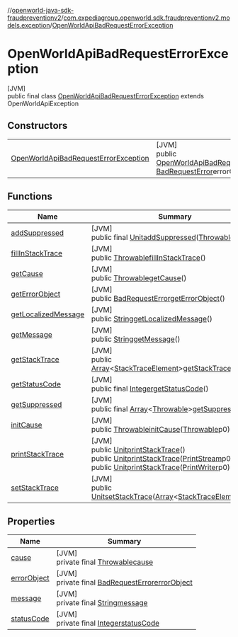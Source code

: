 //[openworld-java-sdk-fraudpreventionv2](../../../index.md)/[com.expediagroup.openworld.sdk.fraudpreventionv2.models.exception](../index.md)/[OpenWorldApiBadRequestErrorException](index.md)

# OpenWorldApiBadRequestErrorException

[JVM]\
public final class [OpenWorldApiBadRequestErrorException](index.md) extends OpenWorldApiException

## Constructors

| | |
|---|---|
| [OpenWorldApiBadRequestErrorException](-open-world-api-bad-request-error-exception.md) | [JVM]<br>public [OpenWorldApiBadRequestErrorException](index.md)[OpenWorldApiBadRequestErrorException](-open-world-api-bad-request-error-exception.md)([Integer](https://docs.oracle.com/javase/8/docs/api/java/lang/Integer.html)code, [BadRequestError](../../com.expediagroup.openworld.sdk.fraudpreventionv2.models/-bad-request-error/index.md)errorObject) |

## Functions

| Name | Summary |
|---|---|
| [addSuppressed](../-property-constraint-violation-exception/index.md#282858770%2FFunctions%2F-1883119931) | [JVM]<br>public final [Unit](https://kotlinlang.org/api/latest/jvm/stdlib/kotlin/-unit/index.html)[addSuppressed](../-property-constraint-violation-exception/index.md#282858770%2FFunctions%2F-1883119931)([Throwable](https://docs.oracle.com/javase/8/docs/api/java/lang/Throwable.html)p0) |
| [fillInStackTrace](../-property-constraint-violation-exception/index.md#-1102069925%2FFunctions%2F-1883119931) | [JVM]<br>public [Throwable](https://docs.oracle.com/javase/8/docs/api/java/lang/Throwable.html)[fillInStackTrace](../-property-constraint-violation-exception/index.md#-1102069925%2FFunctions%2F-1883119931)() |
| [getCause](../-property-constraint-violation-exception/index.md#-1113108691%2FFunctions%2F-1883119931) | [JVM]<br>public [Throwable](https://docs.oracle.com/javase/8/docs/api/java/lang/Throwable.html)[getCause](../-property-constraint-violation-exception/index.md#-1113108691%2FFunctions%2F-1883119931)() |
| [getErrorObject](get-error-object.md) | [JVM]<br>public [BadRequestError](../../com.expediagroup.openworld.sdk.fraudpreventionv2.models/-bad-request-error/index.md)[getErrorObject](get-error-object.md)() |
| [getLocalizedMessage](../-property-constraint-violation-exception/index.md#1043865560%2FFunctions%2F-1883119931) | [JVM]<br>public [String](https://docs.oracle.com/javase/8/docs/api/java/lang/String.html)[getLocalizedMessage](../-property-constraint-violation-exception/index.md#1043865560%2FFunctions%2F-1883119931)() |
| [getMessage](../-property-constraint-violation-exception/index.md#-1280448753%2FFunctions%2F-1883119931) | [JVM]<br>public [String](https://docs.oracle.com/javase/8/docs/api/java/lang/String.html)[getMessage](../-property-constraint-violation-exception/index.md#-1280448753%2FFunctions%2F-1883119931)() |
| [getStackTrace](../-property-constraint-violation-exception/index.md#2050903719%2FFunctions%2F-1883119931) | [JVM]<br>public [Array](https://kotlinlang.org/api/latest/jvm/stdlib/kotlin/-array/index.html)&lt;[StackTraceElement](https://docs.oracle.com/javase/8/docs/api/java/lang/StackTraceElement.html)&gt;[getStackTrace](../-property-constraint-violation-exception/index.md#2050903719%2FFunctions%2F-1883119931)() |
| [getStatusCode](../-open-world-service-default-error-exception/index.md#-346884137%2FFunctions%2F-1883119931) | [JVM]<br>public final [Integer](https://docs.oracle.com/javase/8/docs/api/java/lang/Integer.html)[getStatusCode](../-open-world-service-default-error-exception/index.md#-346884137%2FFunctions%2F-1883119931)() |
| [getSuppressed](../-property-constraint-violation-exception/index.md#672492560%2FFunctions%2F-1883119931) | [JVM]<br>public final [Array](https://kotlinlang.org/api/latest/jvm/stdlib/kotlin/-array/index.html)&lt;[Throwable](https://docs.oracle.com/javase/8/docs/api/java/lang/Throwable.html)&gt;[getSuppressed](../-property-constraint-violation-exception/index.md#672492560%2FFunctions%2F-1883119931)() |
| [initCause](../-property-constraint-violation-exception/index.md#-418225042%2FFunctions%2F-1883119931) | [JVM]<br>public [Throwable](https://docs.oracle.com/javase/8/docs/api/java/lang/Throwable.html)[initCause](../-property-constraint-violation-exception/index.md#-418225042%2FFunctions%2F-1883119931)([Throwable](https://docs.oracle.com/javase/8/docs/api/java/lang/Throwable.html)p0) |
| [printStackTrace](../-property-constraint-violation-exception/index.md#-1769529168%2FFunctions%2F-1883119931) | [JVM]<br>public [Unit](https://kotlinlang.org/api/latest/jvm/stdlib/kotlin/-unit/index.html)[printStackTrace](../-property-constraint-violation-exception/index.md#-1769529168%2FFunctions%2F-1883119931)()<br>public [Unit](https://kotlinlang.org/api/latest/jvm/stdlib/kotlin/-unit/index.html)[printStackTrace](../-property-constraint-violation-exception/index.md#1841853697%2FFunctions%2F-1883119931)([PrintStream](https://docs.oracle.com/javase/8/docs/api/java/io/PrintStream.html)p0)<br>public [Unit](https://kotlinlang.org/api/latest/jvm/stdlib/kotlin/-unit/index.html)[printStackTrace](../-property-constraint-violation-exception/index.md#1175535278%2FFunctions%2F-1883119931)([PrintWriter](https://docs.oracle.com/javase/8/docs/api/java/io/PrintWriter.html)p0) |
| [setStackTrace](../-property-constraint-violation-exception/index.md#2135801318%2FFunctions%2F-1883119931) | [JVM]<br>public [Unit](https://kotlinlang.org/api/latest/jvm/stdlib/kotlin/-unit/index.html)[setStackTrace](../-property-constraint-violation-exception/index.md#2135801318%2FFunctions%2F-1883119931)([Array](https://kotlinlang.org/api/latest/jvm/stdlib/kotlin/-array/index.html)&lt;[StackTraceElement](https://docs.oracle.com/javase/8/docs/api/java/lang/StackTraceElement.html)&gt;p0) |

## Properties

| Name | Summary |
|---|---|
| [cause](../-property-constraint-violation-exception/index.md#-654012527%2FProperties%2F-1883119931) | [JVM]<br>private final [Throwable](https://docs.oracle.com/javase/8/docs/api/java/lang/Throwable.html)[cause](../-property-constraint-violation-exception/index.md#-654012527%2FProperties%2F-1883119931) |
| [errorObject](index.md#-1154679412%2FProperties%2F-1883119931) | [JVM]<br>private final [BadRequestError](../../com.expediagroup.openworld.sdk.fraudpreventionv2.models/-bad-request-error/index.md)[errorObject](index.md#-1154679412%2FProperties%2F-1883119931) |
| [message](../-property-constraint-violation-exception/index.md#1824300659%2FProperties%2F-1883119931) | [JVM]<br>private final [String](https://docs.oracle.com/javase/8/docs/api/java/lang/String.html)[message](../-property-constraint-violation-exception/index.md#1824300659%2FProperties%2F-1883119931) |
| [statusCode](../-open-world-service-default-error-exception/index.md#124612239%2FProperties%2F-1883119931) | [JVM]<br>private final [Integer](https://docs.oracle.com/javase/8/docs/api/java/lang/Integer.html)[statusCode](../-open-world-service-default-error-exception/index.md#124612239%2FProperties%2F-1883119931) |
